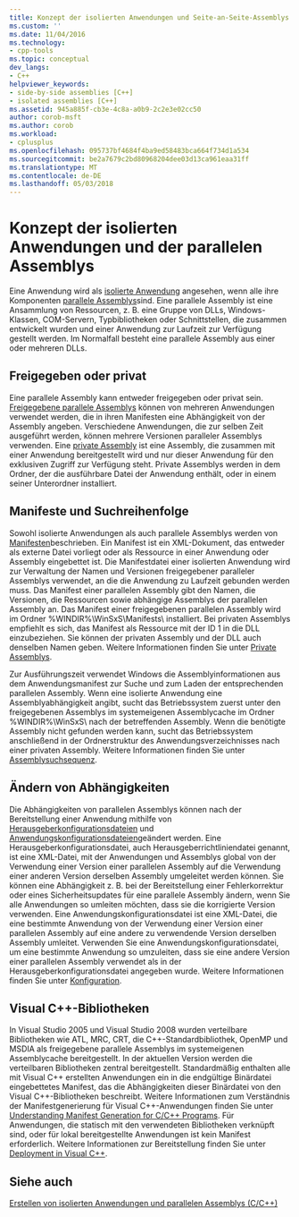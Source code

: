 ```yaml
---
title: Konzept der isolierten Anwendungen und Seite-an-Seite-Assemblys | Microsoft Docs
ms.custom: ''
ms.date: 11/04/2016
ms.technology:
- cpp-tools
ms.topic: conceptual
dev_langs:
- C++
helpviewer_keywords:
- side-by-side assemblies [C++]
- isolated assemblies [C++]
ms.assetid: 945a885f-cb3e-4c8a-a0b9-2c2e3e02cc50
author: corob-msft
ms.author: corob
ms.workload:
- cplusplus
ms.openlocfilehash: 095737bf4684f4ba9ed58483bca664f734d1a534
ms.sourcegitcommit: be2a7679c2bd80968204dee03d13ca961eaa31ff
ms.translationtype: MT
ms.contentlocale: de-DE
ms.lasthandoff: 05/03/2018
---
```

# <a name="concepts-of-isolated-applications-and-side-by-side-assemblies"></a>Konzept der isolierten Anwendungen und der parallelen Assemblys
Eine Anwendung wird als [isolierte Anwendung](http://msdn.microsoft.com/library/aa375190) angesehen, wenn alle ihre Komponenten [parallele Assemblys](http://msdn.microsoft.com/library/ff951640)sind. Eine parallele Assembly ist eine Ansammlung von Ressourcen, z. B. eine Gruppe von DLLs, Windows-Klassen, COM-Servern, Typbibliotheken oder Schnittstellen, die zusammen entwickelt wurden und einer Anwendung zur Laufzeit zur Verfügung gestellt werden. Im Normalfall besteht eine parallele Assembly aus einer oder mehreren DLLs.  
  
## <a name="shared-or-private"></a>Freigegeben oder privat  
 Eine parallele Assembly kann entweder freigegeben oder privat sein. [Freigegebene parallele Assemblys](https://msdn.microsoft.com/en-us/library/aa375996.aspx) können von mehreren Anwendungen verwendet werden, die in ihren Manifesten eine Abhängigkeit von der Assembly angeben. Verschiedene Anwendungen, die zur selben Zeit ausgeführt werden, können mehrere Versionen paralleler Assemblys verwenden. Eine [private Assembly](http://msdn.microsoft.com/library/ff951638) ist eine Assembly, die zusammen mit einer Anwendung bereitgestellt wird und nur dieser Anwendung für den exklusiven Zugriff zur Verfügung steht. Private Assemblys werden in dem Ordner, der die ausführbare Datei der Anwendung enthält, oder in einem seiner Unterordner installiert.  
  
## <a name="manifests-and-search-order"></a>Manifeste und Suchreihenfolge  
 Sowohl isolierte Anwendungen als auch parallele Assemblys werden von [Manifesten](http://msdn.microsoft.com/library/aa375365)beschrieben. Ein Manifest ist ein XML-Dokument, das entweder als externe Datei vorliegt oder als Ressource in einer Anwendung oder Assembly eingebettet ist. Die Manifestdatei einer isolierten Anwendung wird zur Verwaltung der Namen und Versionen freigegebener paralleler Assemblys verwendet, an die die Anwendung zu Laufzeit gebunden werden muss. Das Manifest einer parallelen Assembly gibt den Namen, die Versionen, die Ressourcen sowie abhängige Assemblys der parallelen Assembly an. Das Manifest einer freigegebenen parallelen Assembly wird im Ordner %WINDIR%\WinSxS\Manifests\ installiert. Bei privaten Assemblys empfiehlt es sich, das Manifest als Ressource mit der ID 1 in die DLL einzubeziehen. Sie können der privaten Assembly und der DLL auch denselben Namen geben. Weitere Informationen finden Sie unter [Private Assemblys](http://msdn.microsoft.com/library/ff951638).  
  
 Zur Ausführungszeit verwendet Windows die Assemblyinformationen aus dem Anwendungsmanifest zur Suche und zum Laden der entsprechenden parallelen Assembly. Wenn eine isolierte Anwendung eine Assemblyabhängigkeit angibt, sucht das Betriebssystem zuerst unter den freigegebenen Assemblys im systemeigenen Assemblycache im Ordner %WINDIR%\WinSxS\ nach der betreffenden Assembly. Wenn die benötigte Assembly nicht gefunden werden kann, sucht das Betriebssystem anschließend in der Ordnerstruktur des Anwendungsverzeichnisses nach einer privaten Assembly. Weitere Informationen finden Sie unter [Assemblysuchsequenz](http://msdn.microsoft.com/library/aa374224).  
  
## <a name="changing-dependencies"></a>Ändern von Abhängigkeiten  
 Die Abhängigkeiten von parallelen Assemblys können nach der Bereitstellung einer Anwendung mithilfe von [Herausgeberkonfigurationsdateien](http://msdn.microsoft.com/library/aa375682) und [Anwendungskonfigurationsdateien](http://msdn.microsoft.com/library/aa374182)geändert werden. Eine Herausgeberkonfigurationsdatei, auch Herausgeberrichtliniendatei genannt, ist eine XML-Datei, mit der Anwendungen und Assemblys global von der Verwendung einer Version einer parallelen Assembly auf die Verwendung einer anderen Version derselben Assembly umgeleitet werden können. Sie können eine Abhängigkeit z. B. bei der Bereitstellung einer Fehlerkorrektur oder eines Sicherheitsupdates für eine parallele Assembly ändern, wenn Sie alle Anwendungen so umleiten möchten, dass sie die korrigierte Version verwenden. Eine Anwendungskonfigurationsdatei ist eine XML-Datei, die eine bestimmte Anwendung von der Verwendung einer Version einer parallelen Assembly auf eine andere zu verwendende Version derselben Assembly umleitet. Verwenden Sie eine Anwendungskonfigurationsdatei, um eine bestimmte Anwendung so umzuleiten, dass sie eine andere Version einer parallelen Assembly verwendet als in der Herausgeberkonfigurationsdatei angegeben wurde. Weitere Informationen finden Sie unter [Konfiguration](http://msdn.microsoft.com/library/aa375123).  
  
## <a name="visual-c-libraries"></a>Visual C++-Bibliotheken  
 In Visual Studio 2005 und Visual Studio 2008 wurden verteilbare Bibliotheken wie ATL, MRC, CRT, die C++-Standardbibliothek, OpenMP und MSDIA als freigegebene parallele Assemblys im systemeigenen Assemblycache bereitgestellt. In der aktuellen Version werden die verteilbaren Bibliotheken zentral bereitgestellt. Standardmäßig enthalten alle mit Visual C++ erstellten Anwendungen ein in die endgültige Binärdatei eingebettetes Manifest, das die Abhängigkeiten dieser Binärdatei von den Visual C++-Bibliotheken beschreibt. Weitere Informationen zum Verständnis der Manifestgenerierung für Visual C++-Anwendungen finden Sie unter [Understanding Manifest Generation for C/C++ Programs](../build/understanding-manifest-generation-for-c-cpp-programs.md). Für Anwendungen, die statisch mit den verwendeten Bibliotheken verknüpft sind, oder für lokal bereitgestellte Anwendungen ist kein Manifest erforderlich. Weitere Informationen zur Bereitstellung finden Sie unter [Deployment in Visual C++](../ide/deployment-in-visual-cpp.md).  
  
## <a name="see-also"></a>Siehe auch  
 [Erstellen von isolierten Anwendungen und parallelen Assemblys (C/C++)](../build/building-c-cpp-isolated-applications-and-side-by-side-assemblies.md)